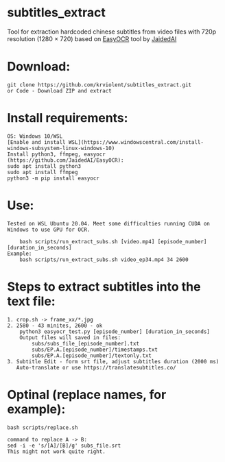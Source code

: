 # subtitles_extract
Tool for extraction hardcoded chinese subtitles from video files with 720p resolution (1280 × 720) based on [EasyOCR](https://github.com/JaidedAI/EasyOCR) tool by [JaidedAI](https://github.com/JaidedAI)
 
# Download:
	git clone https://github.com/krviolent/subtitles_extract.git
 	or Code - Download ZIP and extract
# Install requirements:
	OS: Windows 10/WSL
	[Enable and install WSL](https://www.windowscentral.com/install-windows-subsystem-linux-windows-10)
	Install python3, ffmpeg, easyocr (https://github.com/JaidedAI/EasyOCR):
	sudo apt install python3
	sudo apt install ffmpeg
	python3 -m pip install easyocr

# Use:
	Tested on WSL Ubuntu 20.04. Meet some difficulties running CUDA on Windows to use GPU for OCR.
	
		bash scripts/run_extract_subs.sh [video.mp4] [episode_number] [duration_in_seconds]
	Example:
		bash scripts/run_extract_subs.sh video_ep34.mp4 34 2600

# Steps to extract subtitles into the text file:
	1. crop.sh -> frame_xx/*.jpg
	2. 2580 - 43 minites, 2600 - ok
		python3 easyocr_test.py [episode_number] [duration_in_seconds]
		Output files will saved in files:
			subs/subs_file_[episode_number].txt
			subs/EP.A.[episode_number]/timestamps.txt
			subs/EP.A.[episode_number]/textonly.txt
	3. Subtitle Edit - form srt file, adjust subtitles duration (2000 ms)
	   Auto-translate or use https://translatesubtitles.co/
	 
# Optinal (replace names, for example):
	bash scripts/replace.sh
	
	command to replace A -> B:
	sed -i -e 's/[A]/[B]/g' subs_file.srt
	This might not work quite right.

